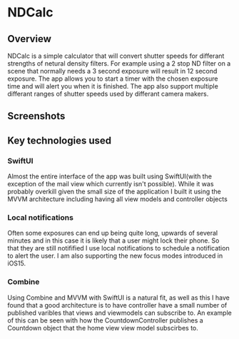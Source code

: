 # NDCalc

## Overview
NDCalc is a simple calculator that will convert shutter speeds for differant strengths of netural density filters. For example using a 2 stop ND filter on a scene that normally needs a 3 second exposure will result in 12 second exposure. The app allows you to start a timer with the chosen exposure time and will alert you when it is finished. The app also support multiple differant ranges of shutter speeds used by differant camera makers.

## Screenshots

## Key technologies used
### SwiftUI
Almost the entire interface of the app was built using SwiftUI(with the exception of the mail view which currently isn't possible). While it was probably overkill given the small size of the application I built it using the MVVM architecture including having all view models and controller objects 

### Local notifications
Often some exposures can end up being quite long, upwards of several minutes and in this case it is likely that a user might lock their phone. So that they are still notifified I use local notifications to schedule a notification to alert the user. I am also supporting the new focus modes introduced in iOS15.

### Combine
Using Combine and MVVM with SwiftUI is a natural fit, as well as this I have found that a good architecture is to have controller have a small number of published varibles that views and viewmodels can subscribe to. An example of this can be seen with how the CountdownController publishes a Countdown object that the home view view model subscirbes to.

